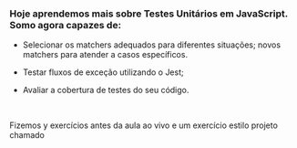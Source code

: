 ### Hoje aprendemos mais sobre Testes Unitários em JavaScript. Somo agora capazes de:

- Selecionar os matchers adequados para diferentes situações;
novos matchers para atender a casos específicos.

- Testar fluxos de exceção utilizando o Jest;

- Avaliar a cobertura de testes do seu código.
<br>
<p>Fizemos y exercícios antes da aula ao vivo e um exercício estilo projeto chamado </p>
